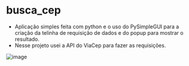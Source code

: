 # busca_cep
 - Aplicação simples feita com python e o uso do PySimpleGUI para a criação da telinha de requisição de dados
 e do popup para mostrar o resultado.
 - Nesse projeto usei a API do ViaCep para fazer as requisições.

![image](https://user-images.githubusercontent.com/79859781/218284965-bd8f155f-8419-4b46-9fc8-46acf4f1362b.png)
